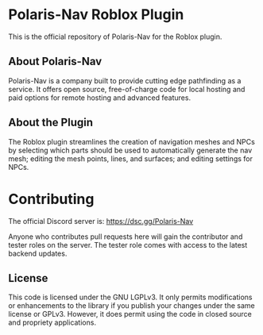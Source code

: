 # Polaris-Nav Roblox Plugin
This is the official repository of Polaris-Nav for the Roblox plugin.

## About Polaris-Nav
Polaris-Nav is a company built to provide cutting edge pathfinding as a service. It offers open source, free-of-charge code for local hosting and paid options for remote hosting and advanced features.

## About the Plugin
The Roblox plugin streamlines the creation of navigation meshes and NPCs by selecting which parts should be used to automatically generate the nav mesh; editing the mesh points, lines, and surfaces; and editing settings for NPCs.

# Contributing
The official Discord server is: https://dsc.gg/Polaris-Nav

Anyone who contributes pull requests here will gain the contributor and tester roles on the server. The tester role comes with access to the latest backend updates.

## License
This code is licensed under the GNU LGPLv3. It only permits modifications or enhancements to the library if you publish your changes under the same license or GPLv3. However, it does permit using the code in closed source and propriety applications.
